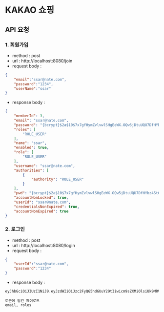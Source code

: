 # KAKAO 쇼핑

## API 요청

### 1. 회원가입
- method : post
- url : http://localhost:8080/join
- request body : 
```json
{
    "email":"ssar@nate.com",
    "password":"1234",
    "userName":"ssar"
}
```
- response body : 
```json
{
    "memberId": 3,
    "email": "ssar@nate.com",
    "password": "{bcrypt}$2a$10$7x7gfHymZvlvwlSHgEeWX.OQw5jDtuUQU7DfHYbz4StGefFeQYn9q",
    "roles": [
        "ROLE_USER"
    ],
    "name": "ssar",
    "enabled": true,
    "role": [
        "ROLE_USER"
    ],
    "username": "ssar@nate.com",
    "authorities": [
        {
            "authority": "ROLE_USER"
        }
    ],
    "pwd": "{bcrypt}$2a$10$7x7gfHymZvlvwlSHgEeWX.OQw5jDtuUQU7DfHYbz4StGefFeQYn9q",
    "accountNonLocked": true,
    "userId": "ssar@nate.com",
    "credentialsNonExpired": true,
    "accountNonExpired": true
}
```

### 2. 로그인
- method : post
- url : http://localhost:8080/login
- request body :
```json
{
    "userId":"ssar@nate.com",
    "password":"1234"
}
```
- response body :
```text
eyJhbGciOiJIUzI1NiJ9.eyJzdWIiOiJzc2FyQG5hdGUuY29tIiwicm9sZXMiOlsiUk9MRV9VU0VSIl0sImlhdCI6MTY4MzYwMzg3MSwiZXhwIjoxNjgzNjA1NjcxfQ.TFuk17EJQtoMs1sjAfNZ1fgJdVrHjH3NXxv_F5nqSsw
```

```text
토큰에 담긴 페이로드
email, roles
```

